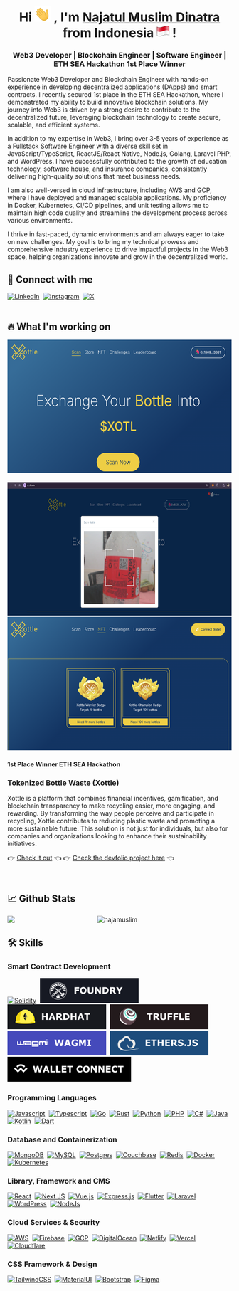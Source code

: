 <h1 align="center"> Hi <img src="img/wave.gif" width="36px" /> , I'm <u>Najatul Muslim Dinatra</u> from Indonesia <img src="img/indonesian-flag.png" width="28px" /> ! </h1>

<h3 align="center"> Web3 Developer | Blockchain Engineer | Software Engineer | ETH SEA Hackathon 1st Place Winner </h3>

Passionate Web3 Developer and Blockchain Engineer with hands-on experience in developing decentralized applications (DApps) and smart contracts. I recently secured 1st place in the ETH SEA Hackathon, where I demonstrated my ability to build innovative blockchain solutions. My journey into Web3 is driven by a strong desire to contribute to the decentralized future, leveraging blockchain technology to create secure, scalable, and efficient systems.

In addition to my expertise in Web3, I bring over 3-5 years of experience as a Fullstack Software Engineer with a diverse skill set in JavaScript/TypeScript, ReactJS/React Native, Node.js, Golang, Laravel PHP, and WordPress. I have successfully contributed to the growth of education technology, software house, and insurance companies, consistently delivering high-quality solutions that meet business needs.

I am also well-versed in cloud infrastructure, including AWS and GCP, where I have deployed and managed scalable applications. My proficiency in Docker, Kubernetes, CI/CD pipelines, and unit testing allows me to maintain high code quality and streamline the development process across various environments.

I thrive in fast-paced, dynamic environments and am always eager to take on new challenges. My goal is to bring my technical prowess and comprehensive industry experience to drive impactful projects in the Web3 space, helping organizations innovate and grow in the decentralized world.

<h2> 🤝 Connect with me </h2> 
<a href="https://www.linkedin.com/in/najatul-muslim-dinatra/" target="_blank"><img src="https://img.shields.io/badge/linkedin-%230077B5.svg?style=for-the-badge&logo=linkedin&logoColor=white" alt="LinkedIn"></a>&nbsp;
<a href="https://www.instagram.com/naja.slanardo/" target="_blank"><img src="https://img.shields.io/badge/Instagram-%23E4405F.svg?style=for-the-badge&logo=Instagram&logoColor=white" alt="Instagram"></a>&nbsp;
<a href="https://twitter.com/najamuslim" target="_blank"><img src="https://img.shields.io/badge/X-%23000000.svg?style=for-the-badge&logo=X&logoColor=white" alt="X"></a>

<br />
<br />

<h2> 🔥 What I'm working on </h2> 
<a href="https://xottle.asia/" target="_blank"><img src="img/screenshot1.png" alt="Xottle. Tokenized Bottle Waste" height="300"></a>&nbsp;
<a href="https://xottle.asia/" target="_blank"><img src="img/screenshot2.png" alt="Xottle. Tokenized Bottle Waste" height="300"></a>
<a href="https://xottle.asia/" target="_blank"><img src="img/screenshot3.png" alt="Xottle. Tokenized Bottle Waste" height="300"></a>
<h4>1st Place Winner ETH SEA Hackathon</h4>
<h3>Tokenized Bottle Waste (Xottle)</h3>
<p>Xottle is a platform that combines financial incentives, gamification, and blockchain transparency to make recycling easier, more engaging, and rewarding. By transforming the way people perceive and participate in recycling, Xottle contributes to reducing plastic waste and promoting a more sustainable future. This solution is not just for individuals, but also for companies and organizations looking to enhance their sustainability initiatives.</p>
👉 <a href="https://xottle.asia/"> Check it out</a> 👈
👉 <a href="https://devfolio.co/projects/tokenized-bottle-waste-xottle-ace9"> Check the devfolio project here</a> 👈

<br />
<br />
<br />

<h2> 📈 Github Stats </h2> 
<a href="https://github.com/najamuslim/github-readme-stats"><img align="left" width="40%" src="https://github-readme-stats.vercel.app/api/top-langs/?username=najamuslim&layout=compact&theme=tokyonight&hide_progress=true&hide=shell,html,css,scss,mustache,gherkin,blade,java,perl,xslt,php,dockerfile,volt,vue,hack,procfile" /></a>

<img width="55%" src="https://github-readme-streak-stats.herokuapp.com/?user=najamuslim&theme=tokyonight" alt="najamuslim" />

<h2> 🛠️ Skills </h2> 
<h3> Smart Contract Development </h3> 
<a href="https://www.linkedin.com/in/najatul-muslim-dinatra/" target="_blank"><img src="https://img.shields.io/badge/Solidity-%23363636.svg?style=for-the-badge&logo=solidity&logoColor=white" alt="Solidity"></a>&nbsp;
<a href="https://www.linkedin.com/in/najatul-muslim-dinatra/" target="_blank"><img src="img/foundry.svg" alt="Foundry"></a>&nbsp;
<a href="https://www.linkedin.com/in/najatul-muslim-dinatra/" target="_blank"><img src="img/hardhat.svg" alt="Hardhat"></a>&nbsp;
<a href="https://www.linkedin.com/in/najatul-muslim-dinatra/" target="_blank"><img src="img/truffle.svg" alt="Truffle"></a>&nbsp;
<a href="https://www.linkedin.com/in/najatul-muslim-dinatra/" target="_blank"><img src="img/wagmi.svg" alt="Wagmi"></a>&nbsp;
<a href="https://www.linkedin.com/in/najatul-muslim-dinatra/" target="_blank"><img src="img/ethers.js.svg" alt="Ethers.js"></a>&nbsp;
<a href="https://www.linkedin.com/in/najatul-muslim-dinatra/" target="_blank"><img src="img/walletconnect.svg" alt="WalletConnect"></a>&nbsp;

<br />

<h3> Programming Languages </h3> 
<a href="https://www.linkedin.com/in/najatul-muslim-dinatra/" target="_blank"><img src="https://img.shields.io/badge/javascript-%23323330.svg?style=for-the-badge&logo=javascript&logoColor=%23F7DF1E" alt="Javascript"></a>&nbsp;
<a href="https://www.linkedin.com/in/najatul-muslim-dinatra/" target="_blank"><img src="https://img.shields.io/badge/typescript-%23007ACC.svg?style=for-the-badge&logo=typescript&logoColor=white" alt="Typescript"></a>&nbsp;
<a href="https://www.linkedin.com/in/najatul-muslim-dinatra/" target="_blank"><img src="https://img.shields.io/badge/Go-00ADD8?style=for-the-badge&logo=go&logoColor=white" alt="Go"></a>&nbsp;
<a href="https://www.linkedin.com/in/najatul-muslim-dinatra/" target="_blank"><img src="https://img.shields.io/badge/Rust-%23000000.svg?e&logo=rust&logoColor=white" alt="Rust"></a>&nbsp;
<a href="https://www.linkedin.com/in/najatul-muslim-dinatra/" target="_blank"><img src="https://img.shields.io/badge/python-3670A0?style=for-the-badge&logo=python&logoColor=ffdd54" alt="Python"></a>&nbsp;
<a href="https://www.linkedin.com/in/najatul-muslim-dinatra/" target="_blank"><img src="https://img.shields.io/badge/php-%23777BB4.svg?style=for-the-badge&logo=php&logoColor=white" alt="PHP"></a>&nbsp;
<a href="https://www.linkedin.com/in/najatul-muslim-dinatra/" target="_blank"><img src="https://img.shields.io/badge/c%23-%23239120.svg?style=for-the-badge&logo=csharp&logoColor=white" alt="C#"></a>&nbsp;
<a href="https://www.linkedin.com/in/najatul-muslim-dinatra/" target="_blank"><img src="https://img.shields.io/badge/java-%23ED8B00.svg?style=for-the-badge&logo=openjdk&logoColor=white" alt="Java"></a>&nbsp;
<a href="https://www.linkedin.com/in/najatul-muslim-dinatra/" target="_blank"><img src="https://img.shields.io/badge/kotlin-%237F52FF.svg?style=for-the-badge&logo=kotlin&logoColor=white" alt="Kotlin"></a>&nbsp;
<a href="https://www.linkedin.com/in/najatul-muslim-dinatra/" target="_blank"><img src="https://img.shields.io/badge/dart-%230175C2.svg?style=for-the-badge&logo=dart&logoColor=white" alt="Dart"></a>&nbsp;

<br />

<h3> Database and Containerization </h3> 
<a href="https://www.linkedin.com/in/najatul-muslim-dinatra/" target="_blank"><img src="https://img.shields.io/badge/MongoDB-%234ea94b.svg?style=for-the-badge&logo=mongodb&logoColor=white" alt="MongoDB"></a>&nbsp;
<a href="https://www.linkedin.com/in/najatul-muslim-dinatra/" target="_blank"><img src="https://img.shields.io/badge/mysql-4479A1.svg?style=for-the-badge&logo=mysql&logoColor=white" alt="MySQL"></a>&nbsp;
<a href="https://www.linkedin.com/in/najatul-muslim-dinatra/" target="_blank"><img src="https://img.shields.io/badge/postgres-%23316192.svg?style=for-the-badge&logo=postgresql&logoColor=white" alt="Postgres"></a>&nbsp;
<a href="https://www.linkedin.com/in/najatul-muslim-dinatra/" target="_blank"><img src="https://img.shields.io/badge/Couchbase-EA2328?logo=couchbase&logoColor=white" alt="Couchbase"></a>&nbsp;
<a href="https://www.linkedin.com/in/najatul-muslim-dinatra/" target="_blank"><img src="https://img.shields.io/badge/Redis-%23DD0031.svg?logo=redis&logoColor=white" alt="Redis"></a>&nbsp;
<a href="https://www.linkedin.com/in/najatul-muslim-dinatra/" target="_blank"><img src="https://img.shields.io/badge/docker-%230db7ed.svg?style=for-the-badge&logo=docker&logoColor=white" alt="Docker"></a>&nbsp;
<a href="https://www.linkedin.com/in/najatul-muslim-dinatra/" target="_blank"><img src="https://img.shields.io/badge/Kubernetes-326CE5?logo=kubernetes&logoColor=fff" alt="Kubernetes"></a>&nbsp;

<br />

<h3> Library, Framework and CMS </h3> 
<a href="https://www.linkedin.com/in/najatul-muslim-dinatra/" target="_blank"><img src="https://img.shields.io/badge/react-%2320232a.svg?style=for-the-badge&logo=react&logoColor=%2361DAFB" alt="React"></a>&nbsp;
<a href="https://www.linkedin.com/in/najatul-muslim-dinatra/" target="_blank"><img src="https://img.shields.io/badge/Next-black?style=for-the-badge&logo=next.js&logoColor=white" alt="Next JS"></a>&nbsp;
<a href="https://www.linkedin.com/in/najatul-muslim-dinatra/" target="_blank"><img src="https://img.shields.io/badge/vuejs-%2335495e.svg?style=for-the-badge&logo=vuedotjs&logoColor=%234FC08D" alt="Vue.js"></a>&nbsp;
<a href="https://www.linkedin.com/in/najatul-muslim-dinatra/" target="_blank"><img src="https://img.shields.io/badge/express.js-%23404d59.svg?style=for-the-badge&logo=express&logoColor=%2361DAFB" alt="Express.js"></a>&nbsp;
<a href="https://www.linkedin.com/in/najatul-muslim-dinatra/" target="_blank"><img src="https://img.shields.io/badge/Flutter-%2302569B.svg?style=for-the-badge&logo=Flutter&logoColor=white" alt="Flutter"></a>&nbsp;
<a href="https://www.linkedin.com/in/najatul-muslim-dinatra/" target="_blank"><img src="https://img.shields.io/badge/laravel-%23FF2D20.svg?style=for-the-badge&logo=laravel&logoColor=white" alt="Laravel"></a>&nbsp;
<a href="https://www.linkedin.com/in/najatul-muslim-dinatra/" target="_blank"><img src="https://img.shields.io/badge/WordPress-%23117AC9.svg?style=for-the-badge&logo=WordPress&logoColor=white" alt="WordPress"></a>&nbsp;
<a href="https://www.linkedin.com/in/najatul-muslim-dinatra/" target="_blank"><img src="https://img.shields.io/badge/Node.js-6DA55F?logo=node.js&logoColor=white" alt="NodeJs"></a>&nbsp;

<br />

<h3> Cloud Services & Security </h3> 
<a href="https://www.linkedin.com/in/najatul-muslim-dinatra/" target="_blank"><img src="https://img.shields.io/badge/AWS-%23FF9900.svg?style=for-the-badge&logo=amazon-aws&logoColor=white" alt="AWS"></a>&nbsp;
<a href="https://www.linkedin.com/in/najatul-muslim-dinatra/" target="_blank"><img src="https://img.shields.io/badge/Firebase-039BE5?logo=Firebase&logoColor=white" alt="Firebase"></a>&nbsp;
<a href="https://www.linkedin.com/in/najatul-muslim-dinatra/" target="_blank"><img src="https://img.shields.io/badge/Google%20Cloud-%234285F4.svg?logo=google-cloud&logoColor=white" alt="GCP"></a>&nbsp;
<a href="https://www.linkedin.com/in/najatul-muslim-dinatra/" target="_blank"><img src="https://img.shields.io/badge/DigitalOcean-%230167ff.svg?style=for-the-badge&logo=digitalOcean&logoColor=white)" alt="DigitalOcean"></a>&nbsp;
<a href="https://www.linkedin.com/in/najatul-muslim-dinatra/" target="_blank"><img src="https://img.shields.io/badge/netlify-%23000000.svg?style=for-the-badge&logo=netlify&logoColor=#00C7B7" alt="Netlify"></a>&nbsp;
<a href="https://www.linkedin.com/in/najatul-muslim-dinatra/" target="_blank"><img src="https://img.shields.io/badge/vercel-%23000000.svg?style=for-the-badge&logo=vercel&logoColor=white" alt="Vercel"></a>&nbsp;
<a href="https://www.linkedin.com/in/najatul-muslim-dinatra/" target="_blank"><img src="https://img.shields.io/badge/Cloudflare-F38020?style=for-the-badge&logo=Cloudflare&logoColor=white" alt="Cloudflare"></a>&nbsp;

<br />

<h3> CSS Framework & Design </h3> 
<a href="https://www.linkedin.com/in/najatul-muslim-dinatra/" target="_blank"><img src="https://img.shields.io/badge/tailwindcss-%2338B2AC.svg?style=for-the-badge&logo=tailwind-css&logoColor=white" alt="TailwindCSS"></a>&nbsp;
<a href="https://www.linkedin.com/in/najatul-muslim-dinatra/" target="_blank"><img src="https://img.shields.io/badge/Material%20UI-007FFF?style=for-the-badge&logo=mui&logoColor=white" alt="MaterialUI"></a>&nbsp;
<a href="https://www.linkedin.com/in/najatul-muslim-dinatra/" target="_blank"><img src="https://img.shields.io/badge/bootstrap-%238511FA.svg?style=for-the-badge&logo=bootstrap&logoColor=white" alt="Bootstrap"></a>&nbsp;
<a href="https://www.linkedin.com/in/najatul-muslim-dinatra/" target="_blank"><img src="https://img.shields.io/badge/figma-%23F24E1E.svg?style=for-the-badge&logo=figma&logoColor=white" alt="Figma"></a>&nbsp;
